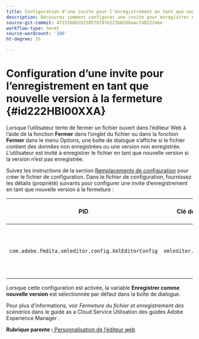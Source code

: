```yaml
---
title: Configuration d’une invite pour l’enregistrement en tant que nouvelle version à la fermeture
description: Découvrez comment configurer une invite pour enregistrer en tant que nouvelle version à la fermeture.
source-git-commit: 4f15166b1b250578f07e223b0260aacf402224be
workflow-type: tm+mt
source-wordcount: '186'
ht-degree: 1%

---
```



# Configuration d’une invite pour l’enregistrement en tant que nouvelle version à la fermeture {#id222HBI00XXA}

Lorsque l’utilisateur tente de fermer un fichier ouvert dans l’éditeur Web à l’aide de la fonction **Fermer** dans l’onglet du fichier ou dans la fonction **Fermer** dans le menu Options, une boîte de dialogue s’affiche si le fichier contient des données non enregistrées ou une version non enregistrée. L’utilisateur est invité à enregistrer le fichier en tant que nouvelle version si la version n’est pas enregistrée.

Suivez les instructions de la section [Remplacements de configuration](download-install-additional-config-override.md#) pour créer le fichier de configuration. Dans le fichier de configuration, fournissez les détails \(propriété\) suivants pour configurer une invite d’enregistrement en tant que nouvelle version à la fermeture :

| PID | Clé de propriété | Valeur de la propriété |
|---|------------|--------------|
| `com.adobe.fmdita.xmleditor.config.XmlEditorConfig` | `xmleditor.savenewversion` | Booléen \( true/ false\). <br>  **Valeur par défaut**: true |

Lorsque cette configuration est activée, la variable **Enregistrer comme nouvelle version** est sélectionnée par défaut dans la boîte de dialogue.

Pour plus d’informations, voir *Fermeture du fichier et enregistrement des scénarios* dans le guide as a Cloud Service Utilisation des guides Adobe Experience Manager .

**Rubrique parente :**[ Personnalisation de l’éditeur web](conf-web-editor.md)

